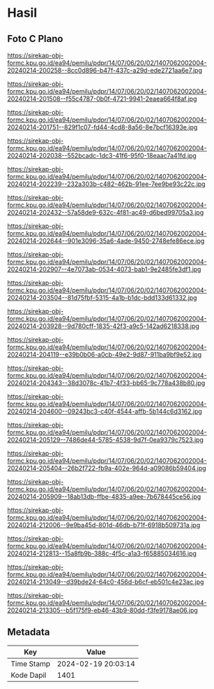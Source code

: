# Hasil

## Foto C Plano

https://sirekap-obj-formc.kpu.go.id/ea94/pemilu/pdpr/14/07/06/20/02/1407062002004-20240214-200258--8cc0d896-b47f-437c-a29d-ede2721aa6e7.jpg

https://sirekap-obj-formc.kpu.go.id/ea94/pemilu/pdpr/14/07/06/20/02/1407062002004-20240214-201508--f55c4787-0b0f-4721-9941-2eaea664f8af.jpg

https://sirekap-obj-formc.kpu.go.id/ea94/pemilu/pdpr/14/07/06/20/02/1407062002004-20240214-201751--829f1c07-fd44-4cd8-8a56-8e7bcf16393e.jpg

https://sirekap-obj-formc.kpu.go.id/ea94/pemilu/pdpr/14/07/06/20/02/1407062002004-20240214-202038--552bcadc-1dc3-41f6-95f0-18eaac7a41fd.jpg

https://sirekap-obj-formc.kpu.go.id/ea94/pemilu/pdpr/14/07/06/20/02/1407062002004-20240214-202239--232a303b-c482-462b-91ee-7ee9be93c22c.jpg

https://sirekap-obj-formc.kpu.go.id/ea94/pemilu/pdpr/14/07/06/20/02/1407062002004-20240214-202432--57a58de9-632c-4f81-ac49-d6bed99705a3.jpg

https://sirekap-obj-formc.kpu.go.id/ea94/pemilu/pdpr/14/07/06/20/02/1407062002004-20240214-202644--901e3096-35a6-4ade-9450-2748efe86ece.jpg

https://sirekap-obj-formc.kpu.go.id/ea94/pemilu/pdpr/14/07/06/20/02/1407062002004-20240214-202907--4e7073ab-0534-4073-bab1-9e2485fe3df1.jpg

https://sirekap-obj-formc.kpu.go.id/ea94/pemilu/pdpr/14/07/06/20/02/1407062002004-20240214-203504--81d75fbf-5315-4a1b-b1dc-bdd133d61332.jpg

https://sirekap-obj-formc.kpu.go.id/ea94/pemilu/pdpr/14/07/06/20/02/1407062002004-20240214-203928--9d780cff-1835-42f3-a9c5-142ad6218338.jpg

https://sirekap-obj-formc.kpu.go.id/ea94/pemilu/pdpr/14/07/06/20/02/1407062002004-20240214-204119--e39b0b06-a0cb-49e2-9d87-911ba9bf9e52.jpg

https://sirekap-obj-formc.kpu.go.id/ea94/pemilu/pdpr/14/07/06/20/02/1407062002004-20240214-204343--38d3078c-41b7-4f33-bb65-9c778a438b80.jpg

https://sirekap-obj-formc.kpu.go.id/ea94/pemilu/pdpr/14/07/06/20/02/1407062002004-20240214-204600--09243bc3-c40f-4544-affb-5b144c6d3162.jpg

https://sirekap-obj-formc.kpu.go.id/ea94/pemilu/pdpr/14/07/06/20/02/1407062002004-20240214-205129--7486de44-5785-4538-9d7f-0ea9379c7523.jpg

https://sirekap-obj-formc.kpu.go.id/ea94/pemilu/pdpr/14/07/06/20/02/1407062002004-20240214-205404--26b2f722-fb9a-402e-964d-a09086b59404.jpg

https://sirekap-obj-formc.kpu.go.id/ea94/pemilu/pdpr/14/07/06/20/02/1407062002004-20240214-205909--18ab13db-ffbe-4835-a9ee-7b678445ce56.jpg

https://sirekap-obj-formc.kpu.go.id/ea94/pemilu/pdpr/14/07/06/20/02/1407062002004-20240214-212006--9e9ba45d-801d-46db-b71f-6918b509731a.jpg

https://sirekap-obj-formc.kpu.go.id/ea94/pemilu/pdpr/14/07/06/20/02/1407062002004-20240214-212813--15a8fb9b-388c-4f5c-a1a3-f65885034616.jpg

https://sirekap-obj-formc.kpu.go.id/ea94/pemilu/pdpr/14/07/06/20/02/1407062002004-20240214-213049--d39bde24-64c0-456d-b6cf-eb501c4e23ac.jpg

https://sirekap-obj-formc.kpu.go.id/ea94/pemilu/pdpr/14/07/06/20/02/1407062002004-20240214-213305--b5f175f9-eb46-43b9-80dd-f3fe9178ae06.jpg


## Metadata

| Key        | Value               |
| ---------- | ------------------- |
| Time Stamp | 2024-02-19 20:03:14 |
| Kode Dapil | 1401                |




